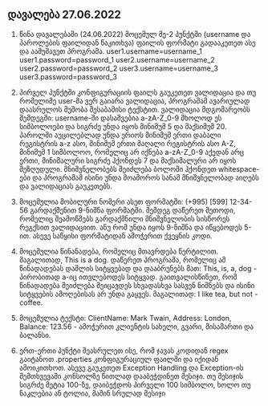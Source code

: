 ## დავალება 27.06.2022

1. წინა დავალებაში (24.06.2022) მოცემულ მე-2 პუნქტში (username და  პაროლების ფაილიდან წაკითხვა) ფაილის ფორმატი გადააკეთეთ ასე და აამუშავეთ  პროგრამა.
user1.username=username_1
user1.password=password_1
user2.username=username_2
user2.password=password_2
user3.username=username_3
user3.password=password_3

2.  პირველ პუნქტში კონფიგურაციის ფაილს გაუკეთეთ ვალიდაცია და თუ რომელიმე  user-მა ვერ გაიარა ვალიდაცია, პროგრამამ ავარიულად დაასრულოს მუშობა  შესაბამისი ტექსტით. ვალიდაცია მდგომარეობს შემდეგში: username-ში  დასაშვებია a-zA-Z_0-9 მხოლოდ ეს სიმბოლოები და სიგრძე უნდა იყოს მინიმუმ 5  და მაქსიმუმ 20. პაროლში აუცილებლად უნდა ერიოს მინიმუმ ერთი დაბალი  რეგისტრის a-z ასო, მინიმუმ ერთი მაღალი რეგისტრის ასო A-Z, მინიმუმ 1  სიმბოლოო, რომელიც არ იქნება a-zA-Z_0-9 აქედან არც ერთი, მინიმალური  სიგრძე ჰქონდეს 7 და მაქსიმალური არ იყოს შეზღუდული. მნიშვნელობებს  შეიძლება ბოლოში ჰქონდეთ whitespace-ები და პროგრამამ ისინი უნდა მოაშოროს  სანამ მნიშვნელობად აიღებს და ვალიდაციას გაუკეთებს.

3. მოცემულია  მობილური ნომერი ასეთ ფორმატში: (+995) [599] 12-34-56 გარდაქმენით 9-ნიშნა  ფორმატში. შემდეგ დაწერეთ მეთოდი, რომელიც შეამოწმებს გარდაქმნილი  მნიშვნელობის სისწორეს რეგქსით ვალიდაციით. ანუ რომ უნდა იყოს 9-ნიშნა და  იწყებოდეს 5-ით. ასევე საწყისი ფორმატიდან ამოჭერით ქვეყნის კოდი.

4.  მოცემულია წინანადება, რომელიც მთავრდება წერტილით. მაგალითად, This is a  dog. დაწერეთ პროგრამა, რომელიც ამ წინადადებას დაშლის სიტყვებად და  დააბრუნებს მათ: This, is, a, dog - პირობითად a-იც ითვლებოდეს სიტყვად.  გაითვალისწინეთ, რომ წინადადება შეიძლება შეიცავდეს სხვადასხვა სასვენ  ნიშნებს და ისინი სიტყვების ამოღებისას არ უნდა გაყვეს. მაგალითად: I like  tea, but not - coffee.

5. მოცემულია ტექსტი: ClientName: Mark Twain,  Address: London, Balance: 123.56 - ამოჭერით კლიენტის სახელი, გვარი,  მისამართი და ბალანსი.

6. ერთ-ერთი პუნქტი შეასრულეთ ისე, რომ ჯავას  კოდიდან regex გაიტანოთ .properties კონფიგურაციულ ფაილში და იქიდან  ამოიკითხოთ. ასევე გაუკეთეთ Exception Handling და Exception-ის  შემთხვევაში კონსოლზე წითლად დააბეჭდინეთ მესიჯი. თუ მესიჯის სიგრძე მეტია  100-ზე, დაიბეჭდოს პირველი 100 სიმბოლო, ხოლო თუ ნაკლებია ან ტოლია, მაშინ  სრულად მესიჯი